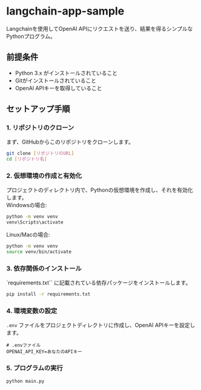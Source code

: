 # langchain-app-sample

Langchainを使用してOpenAI APIにリクエストを送り、結果を得るシンプルなPythonプログラム。

## 前提条件

- Python 3.x がインストールされていること
- Gitがインストールされていること
- OpenAI APIキーを取得していること

## セットアップ手順

### 1. リポジトリのクローン

まず、GitHubからこのリポジトリをクローンします。

```bash
git clone [リポジトリのURL]
cd [リポジトリ名]
```
### 2. 仮想環境の作成と有効化

プロジェクトのディレクトリ内で、Pythonの仮想環境を作成し、それを有効化します。  
Windowsの場合:
```bash
python -m venv venv
venv\Scripts\activate

```  
  
Linux/Macの場合:  
```bash
python -m venv venv
source venv/bin/activate

```  
  
### 3. 依存関係のインストール

`requirements.txt`` に記載されている依存パッケージをインストールします。  
```bash
pip install -r requirements.txt

```
  
### 4. 環境変数の設定
`.env` ファイルをプロジェクトディレクトリに作成し、OpenAI APIキーを設定します。
```plaintext
# .envファイル
OPENAI_API_KEY=あなたのAPIキー

```  
  
### 5. プログラムの実行
```bash
python main.py

```



